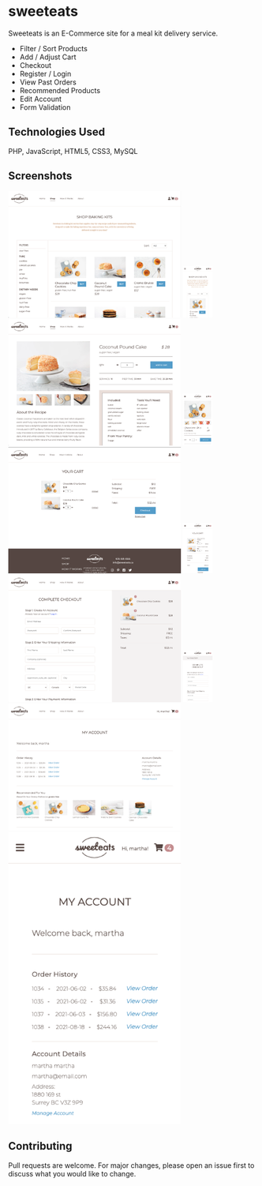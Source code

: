 # sweeteats

Sweeteats is an E-Commerce site for a meal kit delivery service.
- Filter / Sort Products
- Add / Adjust Cart
- Checkout
- Register / Login
- View Past Orders
- Recommended Products
- Edit Account
- Form Validation

## Technologies Used

PHP, JavaScript, HTML5, CSS3, MySQL

## Screenshots
<img src="imgs/shop.png" width="350" alt="caption"> <img src="imgs/shop_mobile.png" width="60" alt="caption">   <img src="imgs/product.png" width="350"> <img src="imgs/product_mobile.png" width="60">    <img src="imgs/cart.png" width="350"> <img src="imgs/cart_mobile.png" width="60">    <img src="imgs/checkout.png" width="350"> <img src="imgs/checkout_mobile.png" width="60">      <img src="imgs/account.png" width="350"> <img src="imgs/account_mobile.png" width="350">

## Contributing
Pull requests are welcome. For major changes, please open an issue first to discuss what you would like to change.
